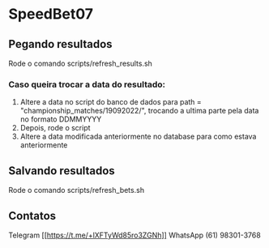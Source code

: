 # SpeedBet07

## Pegando resultados 

Rode o comando scripts/refresh_results.sh

### Caso queira trocar a data do resultado:

1. Altere a data no script do banco de dados para   path = "championship_matches/19092022/", trocando a ultima parte pela data no formato DDMMYYYY
3. Depois, rode o script 
4. Altere a data modificada anteriormente no database para como estava anteriormente


## Salvando resultados

Rode o comando scripts/refresh_bets.sh

## Contatos

Telegram [[https://t.me/+lXFTyWd85ro3ZGNh]]
WhatsApp (61) 98301-3768